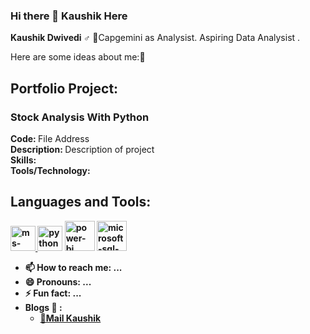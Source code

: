 ### Hi there 👋 Kaushik Here 


**Kaushik Dwivedi ♂️**  💼Capgemini as Analysist. Aspiring Data Analysist .

Here are some ideas about me:📂

<h2 align ="left"> Portfolio Project: </h2>
<p align="left"> 
   <h3>Stock Analysis With Python</h3>
 <b> Code: </b> 
 File Address <br>
 <b> Description: </b>
 Description of project
 <br>
 <b> Skills: </b>
 <br>
 <b> Tools/Technology:<b>
</p>
 

 <h2 align="left">Languages and Tools:</h2>
<p align="left"> 
<a href="https://www.microsoft.com/en-us/microsoft-365/excel" target="_blank"> <img src="https://img.icons8.com/color/48/ms-excel.png" alt="ms-excel" height="40" width="40" /> </a>
<a href="[python.org](https://www.python.org/)" target="_blank"><img width="40" height="40" src="https://img.icons8.com/color/48/python--v1.png" alt="python--v3"/></a>
 <a href="[power bi.com](https://powerbi.microsoft.com/)" target="_blank"> <img width="48" height="48" src="https://img.icons8.com/color/48/power-bi.png" alt="power-bi"/></a>
   <img width="48" height="48" src="https://img.icons8.com/color/48/microsoft-sql-server.png" alt="microsoft-sql-server"/>

- 📫 How to reach me: ...
- 😄 Pronouns: ...
- ⚡ Fun fact: ...
- Blogs 📰 :
  - [📧Mail Kaushik ](mailto:kaushikdwivedi22@gmail.com)
<!-- <a  href="https://icons8.com/icon/13654/excel">Excel</a> icon by <a href="https://icons8.com">Icons8</a>
